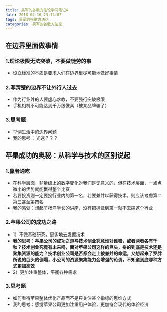 ```yaml
---
title: 吴军的谷歌方法论学习笔记4
date: 2018-04-16 23:14:07
tags: 吴军的谷歌方法论
categories: 吴军的谷歌方法论
---
```


## 在边界里面做事情
<!--more--> 

### 1.理论极限无法突破，不要做徒劳的事
* 设立标准的本质是要求人们在边界里尽可能地做好事情

### 2.写清楚的边界不让外行人过去
* 作为行业外的人要虚心求教，不要强行突破极限
* 手机相机不可能达到千万级像素（被某品牌骗了）

### 3.思考题
* 举例生活中的边界问题
* 我的思考 ：光速？？？


## 苹果成功的奥秘：从科学与技术的区别说起
### 1.赢者通吃
* 在科学层面，非量级上的数字变化对我们是无意义的，但在技术层面，一点点微小的优势就能赢得整个比赛
* 若要投资则一定要投行业内的第一名，若要兼并以获得技术，则应该考虑第二第三甚至第四名
* 我的感受：想起了杨洋学长的讲座，没有把握做到第一就不去碰这个行业
### 2.苹果公司的成功之路
* 1）不做基础研究，更多地去发掘技术
* **我的思考：苹果公司的成功之道与技术创业究竟谁对谁错，或者两者各有千秋？技术创业究竟有未来吗，面对苹果公司这样的巨头，拼的到底是技术还是聚集资源的能力？技术创业公司是否都会走上被兼并的命运，又想起来了罗胖所说的巨头的倒塌，小公司的资源聚集能力会增强的论调，不知道到底哪种方式更加高效**
* 2）更加注重整体，平衡各种需求

### 3.思考题
* 如何看待苹果整体优化产品而不是只关注某个指标的思维方式
* 我的思考：感觉苹果公司更加注重用户体验，更加符合现代的体验经济